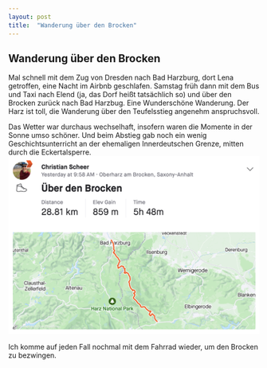 ```yaml
---
layout: post
title:  "Wanderung über den Brocken"
---
```


## Wanderung über den Brocken
Mal schnell mit dem Zug von Dresden nach Bad Harzburg, dort Lena getroffen, eine Nacht im Airbnb geschlafen. Samstag früh dann mit dem Bus und Taxi nach Elend (ja, das Dorf heißt tatsächlich so) und über den Brocken zurück nach Bad Harzbug. Eine Wunderschöne Wanderung. Der Harz ist toll, die Wanderung über den Teufelsstieg angenehm anspruchsvoll.

Das Wetter war durchaus wechselhaft, insofern waren die Momente in der Sonne umso schöner. Und beim Abstieg gab noch ein wenig Geschichtsunterricht an der ehemaligen Innerdeutschen Grenze, mitten durch die Eckertalsperre.
![](/assets/brocken_strava.png)

Ich komme auf jeden Fall nochmal mit dem Fahrrad wieder, um den Brocken zu bezwingen.
